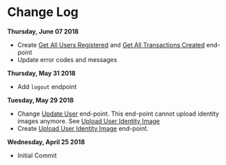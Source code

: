 # Change Log

**Thursday, June 07 2018**

* Create [Get All Users Registered](#get-all-user-registered) and [Get All Transactions Created](#get-all-transaction-created) end-point
* Update error codes and messages

**Thursday, May 31 2018**

* Add `logout` endpoint

**Tuesday, May 29 2018**

* Change [Update User](#update-user) end-point. This end-point cannot upload identity images anymore. See [Upload User Identity Image](#upload-user-identity-image)
* Create [Upload User Identity Image](#upload-user-identity-image) end-point.

**Wednesday, April 25 2018**

* Initial Commit